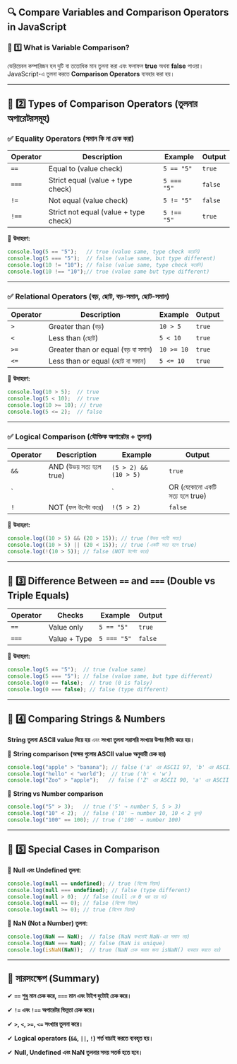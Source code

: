 ## **🔍 Compare Variables and Comparison Operators in JavaScript**

### **🔹 1️⃣ What is Variable Comparison?**

ভেরিয়েবল কম্পারিজন হল দুটি বা ততোধিক মান তুলনা করা এবং ফলাফল **true** অথবা **false** পাওয়া। JavaScript-এ তুলনা করতে **Comparison Operators** ব্যবহার করা হয়।

---

## **📌 2️⃣ Types of Comparison Operators (তুলনার অপারেটরসমূহ)**

### **✅ Equality Operators (সমান কি না চেক করা)**

| **Operator** | **Description** | **Example** | **Output** |
| --- | --- | --- | --- |
| `==` | Equal to (value check) | `5 == "5"` | `true` |
| `===` | Strict equal (value + type check) | `5 === "5"` | `false` |
| `!=` | Not equal (value check) | `5 != "5"` | `false` |
| `!==` | Strict not equal (value + type check) | `5 !== "5"` | `true` |

🔹 **উদাহরণ:**

```jsx
console.log(5 == "5");   // true (value same, type check করেনি)
console.log(5 === "5");  // false (value same, but type different)
console.log(10 != "10"); // false (value same, type check করেনি)
console.log(10 !== "10");// true (value same but type different)
```

---

### **✅ Relational Operators (বড়, ছোট, বড়-সমান, ছোট-সমান)**

| **Operator** | **Description** | **Example** | **Output** |
| --- | --- | --- | --- |
| `>` | Greater than (বড়) | `10 > 5` | `true` |
| `<` | Less than (ছোট) | `5 < 10` | `true` |
| `>=` | Greater than or equal (বড় বা সমান) | `10 >= 10` | `true` |
| `<=` | Less than or equal (ছোট বা সমান) | `5 <= 10` | `true` |

🔹 **উদাহরণ:**

```jsx
console.log(10 > 5);  // true
console.log(5 < 10);  // true
console.log(10 >= 10); // true
console.log(5 <= 2);  // false
```

---

### **✅ Logical Comparison (যৌক্তিক অপারেটর + তুলনা)**

| **Operator** | **Description** | **Example** | **Output** |
| --- | --- | --- | --- |
| `&&` | AND (উভয় সত্য হলে true) | `(5 > 2) && (10 > 5)` | `true` |
| ` |  | ` | OR (যেকোনো একটি সত্য হলে true) |
| `!` | NOT (ফল উল্টো করে) | `!(5 > 2)` | `false` |

🔹 **উদাহরণ:**

```jsx
console.log((10 > 5) && (20 > 15)); // true (উভয় শর্তই সত্য)
console.log((10 > 5) || (20 < 15)); // true (একটি সত্য হলে true)
console.log(!(10 > 5)); // false (NOT উল্টো করে)
```

---

## **📌 3️⃣ Difference Between `==` and `===` (Double vs Triple Equals)**

| Operator | Checks | Example | Output |
| --- | --- | --- | --- |
| `==` | Value only | `5 == "5"` | `true` |
| `===` | Value + Type | `5 === "5"` | `false` |

🔹 **উদাহরণ:**

```jsx
console.log(5 == "5");  // true (value same)
console.log(5 === "5"); // false (value same, but type different)
console.log(0 == false);  // true (0 is falsy)
console.log(0 === false); // false (type different)
```

---

## **📌 4️⃣ Comparing Strings & Numbers**

**String তুলনা ASCII value দিয়ে হয়** এবং **সংখ্যা তুলনা সরাসরি সংখ্যার উপর ভিত্তি করে হয়।**

🔹 **String comparison (অক্ষর গুলোর ASCII value অনুযায়ী চেক হয়)**

```jsx
console.log("apple" > "banana"); // false ('a' এর ASCII 97, 'b' এর ASCII 98)
console.log("hello" < "world");  // true ('h' < 'w')
console.log("Zoo" > "apple");   // false ('Z' এর ASCII 90, 'a' এর ASCII 97)
```

🔹 **String vs Number comparison**

```jsx
console.log("5" > 3);   // true ('5' → number 5, 5 > 3)
console.log("10" < 2);  // false ('10' → number 10, 10 < 2 ভুল)
console.log("100" == 100); // true ('100' → number 100)
```

---

## **📌 5️⃣ Special Cases in Comparison**

🔹 **Null এবং Undefined তুলনা:**

```jsx
console.log(null == undefined); // true (বিশেষ নিয়ম)
console.log(null === undefined); // false (type different)
console.log(null > 0);  // false (null কে 0 ধরা হয় না)
console.log(null == 0); // false (বিশেষ নিয়ম)
console.log(null >= 0); // true (বিশেষ নিয়ম)
```

🔹 **NaN (Not a Number) তুলনা:**

```jsx
console.log(NaN == NaN);  // false (NaN কখনোই NaN-এর সমান নয়)
console.log(NaN === NaN); // false (NaN is unique)
console.log(isNaN(NaN));  // true (NaN চেক করার জন্য isNaN() ব্যবহার করতে হয়)
```

---

## **🎯 সারসংক্ষেপ (Summary)**

✔ **`==` শুধু মান চেক করে, `===` মান এবং টাইপ দুটোই চেক করে।**

✔ **`!=` এবং `!==` অপারেটর ভিন্নতা চেক করে।**

✔ **`>`, `<`, `>=`, `<=` সংখ্যার তুলনা করে।**

✔ **Logical operators (`&&`, `||`, `!`) শর্ত যাচাই করতে ব্যবহৃত হয়।**

✔ **Null, Undefined এবং NaN তুলনার সময় সতর্ক হতে হবে।**
